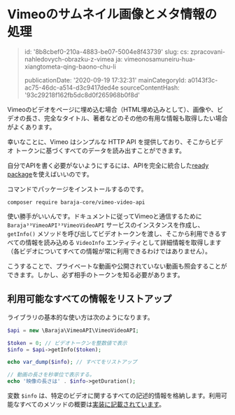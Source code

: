Vimeoのサムネイル画像とメタ情報の処理
=====================

> id: '8b8cbef0-210a-4883-be07-5004e8f43739'
> slug:
> 	cs: zpracovani-nahledovych-obrazku-z-vimea
> 	ja: vimeonosamuneiru-hua-xiangtometa-qing-baono-chu-li
> 
> publicationDate: '2020-09-19 17:32:31'
> mainCategoryId: a0143f3c-ac75-46dc-a514-d3c9417ded4e
> sourceContentHash: '93c29218f162fb5dc8d0f265968b0f8d'

Vimeoのビデオをページに埋め込む場合（HTML埋め込みとして）、画像や、ビデオの長さ、完全なタイトル、著者などのその他の有用な情報も取得したい場合がよくあります。

幸いなことに、Vimeo はシンプルな HTTP API を提供しており、そこからビデオ トークンに基づくすべてのデータを読み出すことができます。

自分でAPIを書く必要がないようにするには、APIを完全に統合した[ready package](https://github.com/baraja-core/vimeo-video-api)を使えばいいのです。

コマンドでパッケージをインストールするのです。

```shell
composer require baraja-core/vimeo-video-api
```

使い勝手がいいんです。ドキュメントに従ってVimeoと通信するために `Baraja³³VimeoAPI³³VimeoVideoAPI` サービスのインスタンスを作成し、 `getInfo()` メソッドを呼び出してビデオトークンを渡し、そこから利用できるすべての情報を読み込める `VideoInfo` エンティティとして詳細情報を取得します（各ビデオについてすべての情報が常に利用できるわけではありません）。

こうすることで、プライベートな動画や公開されていない動画も照会することができます。しかし、必ず相手のトークンを知る必要があります。

利用可能なすべての情報をリストアップ
---------

ライブラリの基本的な使い方は次のようになります。

```php
$api = new \Baraja\VimeoAPI\VimeoVideoAPI;

$token = 0; // ビデオトークンを整数値で表示
$info = $api->getInfo($token);

echo var_dump($info); // すべてをリストアップ

// 動画の長さを秒単位で表示する。
echo '映像の長さは' . $info->getDuration();
```

変数 `$info` は、特定のビデオに関するすべての記述的情報を格納します。利用可能なすべてのメソッドの概要は[実装に記載されています](https://github.com/baraja-core/vimeo-video-api/blob/master/src/VideoInfo.php)。
